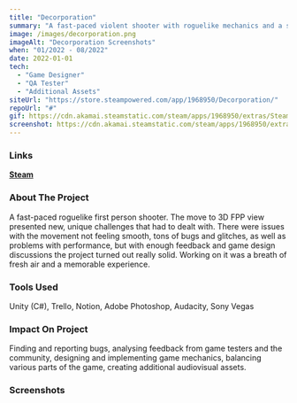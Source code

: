 ```yaml
---
title: "Decorporation"
summary: "A fast-paced violent shooter with roguelike mechanics and a style scoring system."
image: /images/decorporation.png
imageAlt: "Decorporation Screenshots"
when: "01/2022 - 08/2022"
date: 2022-01-01
tech:
  - "Game Designer"
  - "QA Tester"
  - "Additional Assets"
siteUrl: "https://store.steampowered.com/app/1968950/Decorporation/"
repoUrl: "#"
gif: https://cdn.akamai.steamstatic.com/steam/apps/1968950/extras/Steam_1.gif?t=1666128322
screenshot: https://cdn.akamai.steamstatic.com/steam/apps/1968950/extras/Steam_2.gif?t=1666128322
---
```

### Links

**[Steam](https://store.steampowered.com/app/1968950/Decorporation/)**

### About The Project

A fast-paced roguelike first person shooter. The move to 3D FPP view presented new, unique challenges that had to dealt with. There were issues with the movement not feeling smooth, tons of bugs and glitches, as well as problems with performance, but with enough feedback and game design discussions the project turned out really solid. Working on it was a breath of fresh air and a memorable experience.

### Tools Used

Unity (C#), Trello, Notion, Adobe Photoshop, Audacity, Sony Vegas

### Impact On Project

Finding and reporting bugs, analysing feedback from game testers and the community, designing and implementing game mechanics, balancing various parts of the game, creating additional audiovisual assets.

### Screenshots
